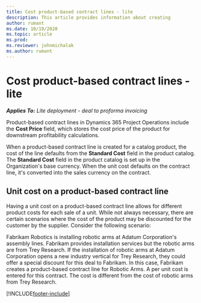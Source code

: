 ```yaml
---
title: Cost product-based contract lines - lite
description: This article provides information about creating 
author: rumant
ms.date: 10/19/2020
ms.topic: article
ms.prod:
ms.reviewer: johnmichalak
ms.author: rumant
---
```


# Cost product-based contract lines - lite

_**Applies To:** Lite deployment - deal to proforma invoicing_


Product-based contract lines in Dynamics 365 Project Operations include the **Cost Price** field, which stores the cost price of the product for downstream profitability calculations.

When a product-based contract line is created for a catalog product, the cost of the line defaults from the **Standard Cost** field in the product catalog. The **Standard Cost** field in the product catalog is set up in the Organization's base currency. When the unit cost defaults on the contract line, it's converted into the sales currency on the contract.

## Unit cost on a product-based contract line

Having a unit cost on a product-based contract line allows for different product costs for each sale of a unit. While not always necessary, there are certain scenarios where the cost of the product may be discounted for the customer by the supplier. Consider the following scenario:

Fabrikam Robotics is installing robotic arms at Adatum Corporation's assembly lines. Fabrikam provides installation services but the robotic arms are from Trey Research. If the installation of robotic arms at Adatum Corporation opens a new industry vertical for Trey Research, they could offer a special discount for this deal to Fabrikam. In this case, Fabrikam creates a product-based contract line for Robotic Arms. A per unit cost is entered for this contract. The cost is different from the cost of robotic arms from Trey Research.


[!INCLUDE[footer-include](../../includes/footer-banner.md)]